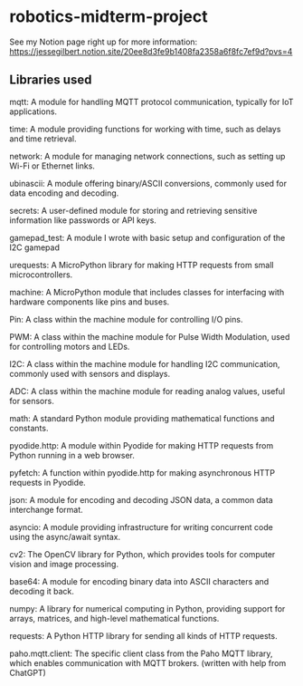 # robotics-midterm-project

See my Notion page right up for more information: https://jessegilbert.notion.site/20ee8d3fe9b1408fa2358a6f8fc7ef9d?pvs=4

## Libraries used

mqtt: A module for handling MQTT protocol communication, typically for IoT applications.

time: A module providing functions for working with time, such as delays and time retrieval.

network: A module for managing network connections, such as setting up Wi-Fi or Ethernet links.

ubinascii: A module offering binary/ASCII conversions, commonly used for data encoding and decoding.

secrets: A user-defined module for storing and retrieving sensitive information like passwords or API keys.

gamepad_test: A module I wrote with basic setup and configuration of the I2C gamepad

urequests: A MicroPython library for making HTTP requests from small microcontrollers.

machine: A MicroPython module that includes classes for interfacing with hardware components like pins and buses.

Pin: A class within the machine module for controlling I/O pins.

PWM: A class within the machine module for Pulse Width Modulation, used for controlling motors and LEDs.

I2C: A class within the machine module for handling I2C communication, commonly used with sensors and displays.

ADC: A class within the machine module for reading analog values, useful for sensors.

math: A standard Python module providing mathematical functions and constants.

pyodide.http: A module within Pyodide for making HTTP requests from Python running in a web browser.

pyfetch: A function within pyodide.http for making asynchronous HTTP requests in Pyodide.

json: A module for encoding and decoding JSON data, a common data interchange format.

asyncio: A module providing infrastructure for writing concurrent code using the async/await syntax.

cv2: The OpenCV library for Python, which provides tools for computer vision and image processing.

base64: A module for encoding binary data into ASCII characters and decoding it back.

numpy: A library for numerical computing in Python, providing support for arrays, matrices, and high-level mathematical functions.

requests: A Python HTTP library for sending all kinds of HTTP requests.

paho.mqtt.client: The specific client class from the Paho MQTT library, which enables communication with MQTT brokers.
(written with help from ChatGPT)
